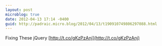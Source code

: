 ```yaml
---
layout: post
microblog: true
date: 2012-04-13 17:14 -0400
guid: http://padraic.micro.blog/2012/04/13/t190910749806297088.html
---
```

Fixing These jQuery [http://t.co/gKzPzAnj](http://t.co/gKzPzAnj)
